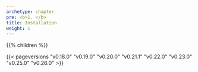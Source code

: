 ```yaml
---
archetype: chapter
pre: <b>1. </b>
title: Installation
weight: 1
---
```


{{% children  %}}

{{< pageversions "v0.18.0" "v0.19.0" "v0.20.0" "v0.21.1" "v0.22.0" "v0.23.0" "v0.25.0" "v0.26.0" >}}
